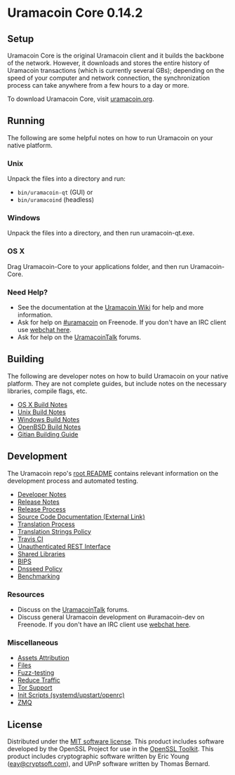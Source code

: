 Uramacoin Core 0.14.2
=====================

Setup
---------------------
Uramacoin Core is the original Uramacoin client and it builds the backbone of the network. However, it downloads and stores the entire history of Uramacoin transactions (which is currently several GBs); depending on the speed of your computer and network connection, the synchronization process can take anywhere from a few hours to a day or more.

To download Uramacoin Core, visit [uramacoin.org](https://uramacoin.org).

Running
---------------------
The following are some helpful notes on how to run Uramacoin on your native platform.

### Unix

Unpack the files into a directory and run:

- `bin/uramacoin-qt` (GUI) or
- `bin/uramacoind` (headless)

### Windows

Unpack the files into a directory, and then run uramacoin-qt.exe.

### OS X

Drag Uramacoin-Core to your applications folder, and then run Uramacoin-Core.

### Need Help?

* See the documentation at the [Uramacoin Wiki](https://uramacoin.info/)
for help and more information.
* Ask for help on [#uramacoin](http://webchat.freenode.net?channels=uramacoin) on Freenode. If you don't have an IRC client use [webchat here](http://webchat.freenode.net?channels=uramacoin).
* Ask for help on the [UramacoinTalk](https://uramacointalk.io/) forums.

Building
---------------------
The following are developer notes on how to build Uramacoin on your native platform. They are not complete guides, but include notes on the necessary libraries, compile flags, etc.

- [OS X Build Notes](build-osx.md)
- [Unix Build Notes](build-unix.md)
- [Windows Build Notes](build-windows.md)
- [OpenBSD Build Notes](build-openbsd.md)
- [Gitian Building Guide](gitian-building.md)

Development
---------------------
The Uramacoin repo's [root README](/README.md) contains relevant information on the development process and automated testing.

- [Developer Notes](developer-notes.md)
- [Release Notes](release-notes.md)
- [Release Process](release-process.md)
- [Source Code Documentation (External Link)](https://dev.visucore.com/uramacoin/doxygen/)
- [Translation Process](translation_process.md)
- [Translation Strings Policy](translation_strings_policy.md)
- [Travis CI](travis-ci.md)
- [Unauthenticated REST Interface](REST-interface.md)
- [Shared Libraries](shared-libraries.md)
- [BIPS](bips.md)
- [Dnsseed Policy](dnsseed-policy.md)
- [Benchmarking](benchmarking.md)

### Resources
* Discuss on the [UramacoinTalk](https://uramacointalk.io/) forums.
* Discuss general Uramacoin development on #uramacoin-dev on Freenode. If you don't have an IRC client use [webchat here](http://webchat.freenode.net/?channels=uramacoin-dev).

### Miscellaneous
- [Assets Attribution](assets-attribution.md)
- [Files](files.md)
- [Fuzz-testing](fuzzing.md)
- [Reduce Traffic](reduce-traffic.md)
- [Tor Support](tor.md)
- [Init Scripts (systemd/upstart/openrc)](init.md)
- [ZMQ](zmq.md)

License
---------------------
Distributed under the [MIT software license](/COPYING).
This product includes software developed by the OpenSSL Project for use in the [OpenSSL Toolkit](https://www.openssl.org/). This product includes
cryptographic software written by Eric Young ([eay@cryptsoft.com](mailto:eay@cryptsoft.com)), and UPnP software written by Thomas Bernard.
